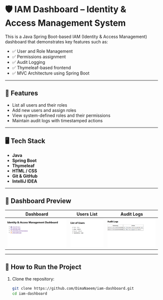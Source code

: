 # 🛡️ IAM Dashboard – Identity & Access Management System

This is a Java Spring Boot-based IAM (Identity & Access Management) dashboard that demonstrates key features such as:

- ✅ User and Role Management
- ✅ Permissions assignment
- ✅ Audit Logging
- ✅ Thymeleaf-based frontend
- ✅ MVC Architecture using Spring Boot

---

## 🚀 Features

- List all users and their roles
- Add new users and assign roles
- View system-defined roles and their permissions
- Maintain audit logs with timestamped actions

---

## 🖥️ Tech Stack

- **Java**
- **Spring Boot**
- **Thymeleaf**
- **HTML / CSS**
- **Git & GitHub**
- **IntelliJ IDEA**

---

## 📸 Dashboard Preview

| Dashboard                                             | Users List                                    | Audit Logs                                        |
|-------------------------------------------------------|-----------------------------------------------|---------------------------------------------------|
| ![Dashboard](iam-dashboard/screenshots/dashboard.png) | ![Users](iam-dashboard/screenshots/users.png) | ![Logs](iam-dashboard/screenshots/audit-logs.png) |



---

## 🔧 How to Run the Project

1. Clone the repository:
   ```bash
   git clone https://github.com/DimaNaeem/iam-dashboard.git
   cd iam-dashboard
